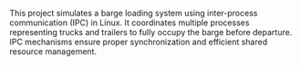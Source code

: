 This project simulates a barge loading system using inter-process communication (IPC) in Linux. It coordinates multiple processes representing trucks and trailers to fully occupy the barge before departure. IPC mechanisms ensure proper synchronization and efficient shared resource management.

